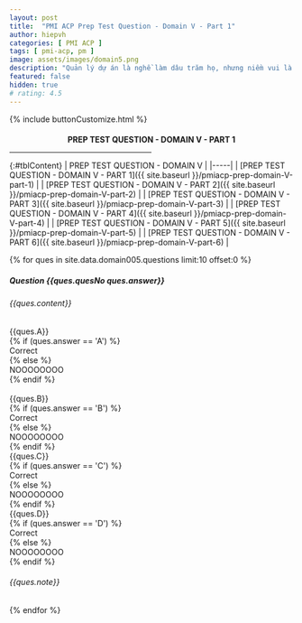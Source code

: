 ```yaml
---
layout: post
title:  "PMI ACP Prep Test Question - Domain V - Part 1"
author: hiepvh
categories: [ PMI ACP ]
tags: [ pmi-acp, pm ]
image: assets/images/domain5.png
description: "Quản lý dự án là nghề làm dâu trăm họ, nhưng niềm vui là được học hỏi mỗi ngày, mỗi giờ, mỗi thời điểm."
featured: false
hidden: true
# rating: 4.5
---
```


{% include  buttonCustomize.html %}

<!-- Title Block -->
<div id="titleBlock" style="text-align: center;">
  <h4 style="margin-bottom: 0px;"> PREP TEST QUESTION - DOMAIN V - PART 1</h4>
  <hr style="width: 50%;">
</div>

{:#tblContent}
| PREP TEST QUESTION - DOMAIN V |
|-----|
| [PREP TEST QUESTION - DOMAIN V - PART 1]({{ site.baseurl }}/pmiacp-prep-domain-V-part-1) |
| [PREP TEST QUESTION - DOMAIN V - PART 2]({{ site.baseurl }}/pmiacp-prep-domain-V-part-2) |
| [PREP TEST QUESTION - DOMAIN V - PART 3]({{ site.baseurl }}/pmiacp-prep-domain-V-part-3) |
| [PREP TEST QUESTION - DOMAIN V - PART 4]({{ site.baseurl }}/pmiacp-prep-domain-V-part-4) |
| [PREP TEST QUESTION - DOMAIN V - PART 5]({{ site.baseurl }}/pmiacp-prep-domain-V-part-5) |
| [PREP TEST QUESTION - DOMAIN V - PART 6]({{ site.baseurl }}/pmiacp-prep-domain-V-part-6) |

{% for ques in site.data.domain005.questions limit:10 offset:0 %}
<!-- QUESTION -->
<div class="text-card">
  <div class="heading">
    <h5>Question {{ques.quesNo ques.answer}} </h5>
    <h6>{{ques.content}}</h6>
  </div>

  <div class="headingAnswer">
    <!-- Answer A -->
    <div class="flip">
      <div class="flipContent">
        <div class="front">
          {{ques.A}}
        </div>
        {% if (ques.answer == 'A') %}
          <div class="back" style="display: block">Correct</div>
        {% else %}  
          <div class="back">NOOOOOOOO</div>
        {% endif %}
      </div>
    </div>
    <br class="clear" />
    <!-- Answer B -->
    <div class="flip">
      <div class="flipContent">
        <div class="front">
          {{ques.B}}
        </div>
        {% if (ques.answer == 'B') %}
          <div class="back" style="display: block">Correct</div>
        {% else %}  
          <div class="back">NOOOOOOOO</div>
        {% endif %}
      </div>
    </div>
    <!-- Answer C -->
    <div class="flip">
      <div class="flipContent">
        <div class="front">
          {{ques.C}}
        </div>
        {% if (ques.answer == 'C') %}
          <div class="back">Correct</div>
        {% else %}  
          <div class="back">NOOOOOOOO</div>
        {% endif %}
      </div>
    </div>
    <!-- Answer D -->
    <div class="flip">
      <div class="flipContent">
        <div class="front">
          {{ques.D}}
        </div>
        {% if (ques.answer == 'D') %}
          <div class="back">Correct</div>
        {% else %}  
          <div class="back">NOOOOOOOO</div>
        {% endif %}
      </div>
    </div>
    <!-- Note--> 
    <div class="text-box-note">
      <h6>{{ques.note}}</h6>
    </div>
  </div>

</div>
{% endfor %}